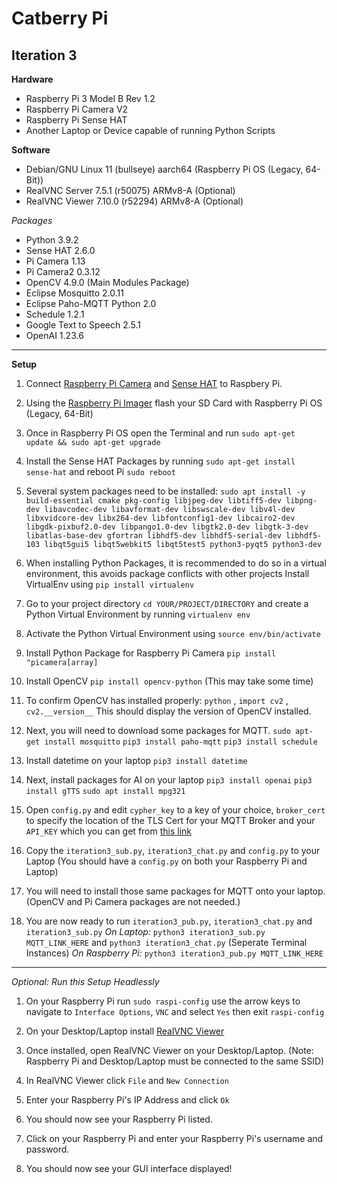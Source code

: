 # Catberry Pi
## Iteration 3

**Hardware**

- Raspberry Pi 3 Model B Rev 1.2
- Raspberry Pi Camera V2
- Raspberry Pi Sense HAT
- Another Laptop or Device capable of running Python Scripts

**Software**
- Debian/GNU Linux 11 (bullseye) aarch64 (Raspberry Pi OS (Legacy, 64-Bit))
- RealVNC Server 7.5.1 (r50075) ARMv8-A (Optional)
- RealVNC Viewer 7.10.0 (r52294) ARMv8-A (Optional)

*Packages*
- Python 3.9.2
- Sense HAT 2.6.0
- Pi Camera 1.13
- Pi Camera2 0.3.12
- OpenCV 4.9.0 (Main Modules Package)
- Eclipse Mosquitto 2.0.11
- Eclipse Paho-MQTT Python 2.0
- Schedule 1.2.1
- Google Text to Speech 2.5.1
- OpenAI 1.23.6
---

**Setup**

1. Connect [Raspberry Pi Camera](https://projects.raspberrypi.org/en/projects/getting-started-with-picamera/2) and [Sense HAT](https://projects.raspberrypi.org/en/projects/getting-started-with-the-sense-hat/2) to Raspbery Pi.

2. Using the [Raspberry Pi Imager](https://www.raspberrypi.com/software/) flash your SD Card with Raspberry Pi OS (Legacy, 64-Bit)

3. Once in Raspberry Pi OS open the Terminal and run `sudo apt-get update && sudo apt-get upgrade`

4. Install the Sense HAT Packages by running `sudo apt-get install sense-hat` and reboot Pi `sudo reboot`

5. Several system packages need to be installed:
   `sudo apt install -y build-essential cmake pkg-config libjpeg-dev libtiff5-dev libpng-dev libavcodec-dev libavformat-dev libswscale-dev libv4l-dev libxvidcore-dev libx264-dev libfontconfig1-dev libcairo2-dev libgdk-pixbuf2.0-dev libpango1.0-dev libgtk2.0-dev libgtk-3-dev libatlas-base-dev gfortran libhdf5-dev libhdf5-serial-dev libhdf5-103 libqt5gui5 libqt5webkit5 libqt5test5 python3-pyqt5 python3-dev`

6. When installing Python Packages, it is recommended to do so in a virtual environment, this avoids package conflicts with other projects
   Install VirtualEnv using `pip install virtualenv`

7. Go to your project directory `cd YOUR/PROJECT/DIRECTORY` and create a Python Virtual Environment by running `virtualenv env`

8. Activate the Python Virtual Environment using `source env/bin/activate`

9. Install Python Package for Raspberry Pi Camera `pip install "picamera[array]`

10. Install OpenCV `pip install opencv-python` (This may take some time)

11. To confirm OpenCV has installed properly:
   `python` , `import cv2` , `cv2.__version__`
   This should display the version of OpenCV installed.

12. Next, you will need to download some packages for MQTT.
    `sudo apt-get install mosquitto`
    `pip3 install paho-mqtt`
    `pip3 install schedule`

13. Install datetime on your laptop `pip3 install datetime`

14. Next, install packages for AI on your laptop
    `pip3 install openai`
    `pip3 install gTTS`
    `sudo apt install mpg321`

15. Open `config.py` and edit  `cypher_key` to a key of your choice, `broker_cert` to specify the location of the TLS Cert for your MQTT Broker and your `API_KEY` which you can get from [this link](https://openai.com/blog/openai-api) 

16. Copy the `iteration3_sub.py`, `iteration3_chat.py` and `config.py` to your Laptop (You should have a `config.py` on both your Raspberry Pi and Laptop)

17. You will need to install those same packages for MQTT onto your laptop. (OpenCV and Pi Camera packages are not needed.)

18.  You are now ready to run `iteration3_pub.py`, `iteration3_chat.py`  and `iteration3_sub.py`
     _On Laptop:_ `python3 iteration3_sub.py MQTT_LINK_HERE` and `python3 iteration3_chat.py` (Seperate Terminal Instances)
     _On Raspberry Pi:_ `python3 iteration3_pub.py MQTT_LINK_HERE`
---

*Optional: Run this Setup Headlessly*

1. On your Raspberry Pi run `sudo raspi-config` use the arrow keys to navigate to `Interface Options`, `VNC` and select `Yes` then exit `raspi-config`

2. On your Desktop/Laptop install [RealVNC Viewer](https://www.realvnc.com/en/connect/download/viewer)

3. Once installed, open RealVNC Viewer on your Desktop/Laptop. (Note: Raspberry Pi and Desktop/Laptop must be connected to the same SSID)

4. In RealVNC Viewer click `File` and `New Connection`

5. Enter your Raspberry Pi's IP Address and click `Ok`

6. You should now see your Raspberry Pi listed.

7. Click on your Raspberry Pi and enter your Raspberry Pi's username and password.

8. You should now see your GUI interface displayed!
